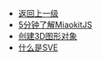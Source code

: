 * [返回上一级](README.md)
* [5分钟了解MiaokitJS](快速上手/5分钟了解MiaokitJS.md)
* [创建3D图形对象](快速上手/创建3D图形对象.md)
* [什么是SVE](快速上手/SVE介绍.md)